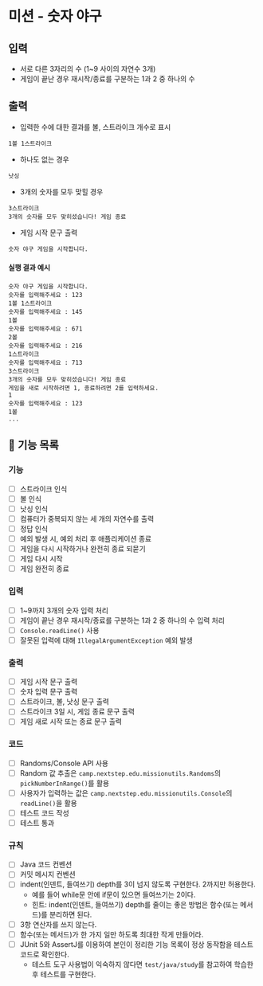 # 미션 - 숫자 야구
## 입력

- 서로 다른 3자리의 수 (1~9 사이의 자연수 3개)
- 게임이 끝난 경우 재시작/종료를 구분하는 1과 2 중 하나의 수

## 출력

- 입력한 수에 대한 결과를 볼, 스트라이크 개수로 표시

```
1볼 1스트라이크
```

- 하나도 없는 경우

```
낫싱
```

- 3개의 숫자를 모두 맞힐 경우

```
3스트라이크
3개의 숫자를 모두 맞히셨습니다! 게임 종료
```

- 게임 시작 문구 출력

```
숫자 야구 게임을 시작합니다.
``` 

#### 실행 결과 예시

```
숫자 야구 게임을 시작합니다.
숫자를 입력해주세요 : 123
1볼 1스트라이크
숫자를 입력해주세요 : 145
1볼
숫자를 입력해주세요 : 671
2볼
숫자를 입력해주세요 : 216
1스트라이크
숫자를 입력해주세요 : 713
3스트라이크
3개의 숫자를 모두 맞히셨습니다! 게임 종료
게임을 새로 시작하려면 1, 종료하려면 2를 입력하세요.
1
숫자를 입력해주세요 : 123
1볼
...
```
## 🚀 기능 목록
### 기능
- [ ] 스트라이크 인식
- [ ] 볼 인식
- [ ] 낫싱 인식
- [ ] 컴퓨터가 중복되지 않는 세 개의 자연수를 출력
- [ ] 정답 인식
- [ ] 예외 발생 시, 예외 처리 후 애플리케이션 종료
- [ ] 게임을 다시 시작하거나 완전히 종료 되묻기
- [ ] 게임 다시 시작
- [ ] 게임 완전히 종료
### 입력
- [ ] 1~9까지 3개의 숫자 입력 처리
- [ ] 게임이 끝난 경우 재시작/종료를 구분하는 1과 2 중 하나의 수 입력 처리
- [ ] `Console.readLine()` 사용
- [ ] 잘못된 입력에 대해 `IllegalArgumentException` 예외 발생
### 출력
- [ ] 게임 시작 문구 출력
- [ ] 숫자 입력 문구 출력
- [ ] 스트라이크, 볼, 낫싱 문구 출력
- [ ] 스트라이크 3일 시, 게임 종료 문구 출력
- [ ] 게임 새로 시작 또는 종료 문구 출력
### 코드
- [ ] Randoms/Console API 사용
- [ ] Random 값 추출은 `camp.nextstep.edu.missionutils.Randoms`의 `pickNumberInRange()`를 활용
- [ ] 사용자가 입력하는 값은 `camp.nextstep.edu.missionutils.Console`의 `readLine()`을 활용
- [ ] 테스트 코드 작성
- [ ] 테스트 통과
### 규칙
- [ ] Java 코드 컨벤션
- [ ] 커밋 메시지 컨벤션
- [ ] indent(인덴트, 들여쓰기) depth를 3이 넘지 않도록 구현한다. 2까지만 허용한다.
    - 예를 들어 while문 안에 if문이 있으면 들여쓰기는 2이다.
    - 힌트: indent(인덴트, 들여쓰기) depth를 줄이는 좋은 방법은 함수(또는 메서드)를 분리하면 된다.
- [ ] 3항 연산자를 쓰지 않는다.
- [ ] 함수(또는 메서드)가 한 가지 일만 하도록 최대한 작게 만들어라.
- [ ] JUnit 5와 AssertJ를 이용하여 본인이 정리한 기능 목록이 정상 동작함을 테스트 코드로 확인한다.
    - 테스트 도구 사용법이 익숙하지 않다면 `test/java/study`를 참고하여 학습한 후 테스트를 구현한다.
